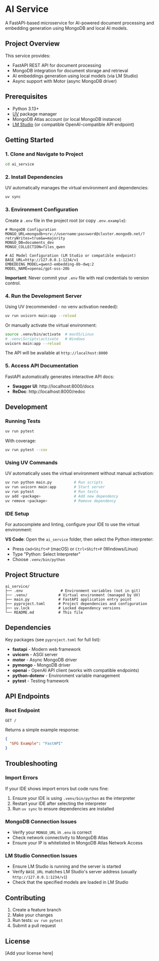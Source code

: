 # AI Service

A FastAPI-based microservice for AI-powered document processing and embedding generation using MongoDB and local AI models.

## Project Overview

This service provides:
- FastAPI REST API for document processing
- MongoDB integration for document storage and retrieval
- AI embeddings generation using local models (via LM Studio)
- Async support with Motor (async MongoDB driver)

## Prerequisites

- Python 3.13+
- [UV](https://docs.astral.sh/uv/) package manager
- MongoDB Atlas account (or local MongoDB instance)
- [LM Studio](https://lmstudio.ai/) (or compatible OpenAI-compatible API endpoint)

## Getting Started

### 1. Clone and Navigate to Project

```bash
cd ai_service
```

### 2. Install Dependencies

UV automatically manages the virtual environment and dependencies:

```bash
uv sync
```

### 3. Environment Configuration

Create a `.env` file in the project root (or copy `.env.example`):

```env
# MongoDB Configuration
MONGO_URL=mongodb+srv://username:password@cluster.mongodb.net/?retryWrites=true&w=majority
MONGO_DB=documents_dev
MONGO_COLLECTION=files_qwen

# AI Model Configuration (LM Studio or compatible endpoint)
BASE_URL=http://127.0.0.1:1234/v1
EMBEDDING_MODEL=qwen3-embedding-8b-dwq:2
MODEL_NAME=openai/gpt-oss-20b
```

**Important**: Never commit your `.env` file with real credentials to version control.

### 4. Run the Development Server

Using UV (recommended - no venv activation needed):

```bash
uv run uvicorn main:app --reload
```

Or manually activate the virtual environment:

```bash
source .venv/bin/activate  # macOS/Linux
# .venv\Scripts\activate   # Windows
uvicorn main:app --reload
```

The API will be available at `http://localhost:8000`

### 5. Access API Documentation

FastAPI automatically generates interactive API docs:

- **Swagger UI**: http://localhost:8000/docs
- **ReDoc**: http://localhost:8000/redoc

## Development

### Running Tests

```bash
uv run pytest
```

With coverage:

```bash
uv run pytest --cov
```

### Using UV Commands

UV automatically uses the virtual environment without manual activation:

```bash
uv run python main.py          # Run scripts
uv run uvicorn main:app        # Start server
uv run pytest                  # Run tests
uv add <package>               # Add new dependency
uv remove <package>            # Remove dependency
```

### IDE Setup

For autocomplete and linting, configure your IDE to use the virtual environment:

**VS Code**: Open the `ai_service` folder, then select the Python interpreter:
- Press `Cmd+Shift+P` (macOS) or `Ctrl+Shift+P` (Windows/Linux)
- Type "Python: Select Interpreter"
- Choose `.venv/bin/python`

## Project Structure

```
ai_service/
├── .env                 # Environment variables (not in git)
├── .venv/              # Virtual environment (managed by UV)
├── main.py             # FastAPI application entry point
├── pyproject.toml      # Project dependencies and configuration
├── uv.lock             # Locked dependency versions
└── README.md           # This file
```

## Dependencies

Key packages (see `pyproject.toml` for full list):
- **fastapi** - Modern web framework
- **uvicorn** - ASGI server
- **motor** - Async MongoDB driver
- **pymongo** - MongoDB driver
- **openai** - OpenAI API client (works with compatible endpoints)
- **python-dotenv** - Environment variable management
- **pytest** - Testing framework

## API Endpoints

### Root Endpoint

```
GET /
```

Returns a simple example response:

```json
{
  "GFG Example": "FastAPI"
}
```

## Troubleshooting

### Import Errors

If your IDE shows import errors but code runs fine:
1. Ensure your IDE is using `.venv/bin/python` as the interpreter
2. Restart your IDE after selecting the interpreter
3. Run `uv sync` to ensure dependencies are installed

### MongoDB Connection Issues

- Verify your `MONGO_URL` in `.env` is correct
- Check network connectivity to MongoDB Atlas
- Ensure your IP is whitelisted in MongoDB Atlas Network Access

### LM Studio Connection Issues

- Ensure LM Studio is running and the server is started
- Verify `BASE_URL` matches LM Studio's server address (usually `http://127.0.0.1:1234/v1`)
- Check that the specified models are loaded in LM Studio

## Contributing

1. Create a feature branch
2. Make your changes
3. Run tests: `uv run pytest`
4. Submit a pull request

## License

[Add your license here]
